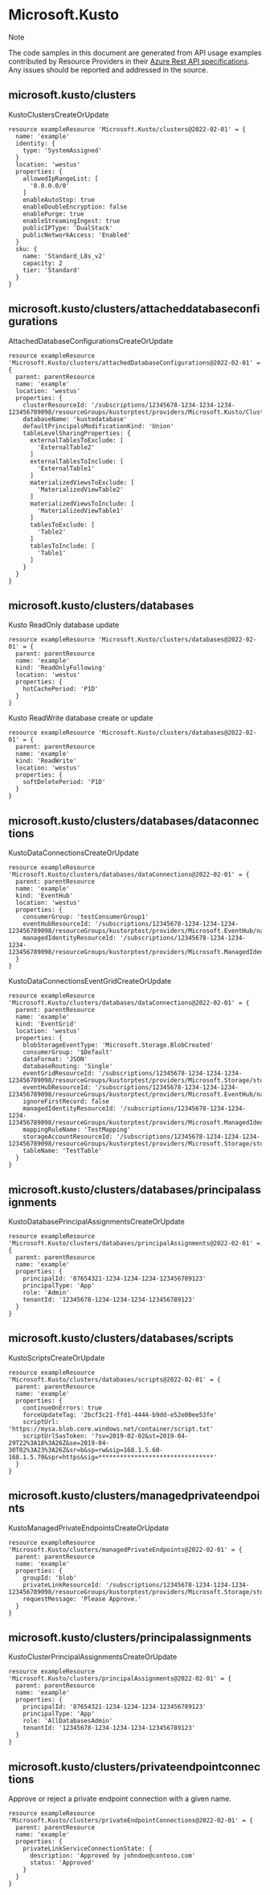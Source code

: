 # Microsoft.Kusto
  
> [!NOTE]
> The code samples in this document are generated from API usage examples contributed by Resource Providers in their [Azure Rest API specifications](https://github.com/Azure/azure-rest-api-specs). Any issues should be reported and addressed in the source.


## microsoft.kusto/clusters

KustoClustersCreateOrUpdate
```bicep
resource exampleResource 'Microsoft.Kusto/clusters@2022-02-01' = {
  name: 'example'
  identity: {
    type: 'SystemAssigned'
  }
  location: 'westus'
  properties: {
    allowedIpRangeList: [
      '0.0.0.0/0'
    ]
    enableAutoStop: true
    enableDoubleEncryption: false
    enablePurge: true
    enableStreamingIngest: true
    publicIPType: 'DualStack'
    publicNetworkAccess: 'Enabled'
  }
  sku: {
    name: 'Standard_L8s_v2'
    capacity: 2
    tier: 'Standard'
  }
}
```

## microsoft.kusto/clusters/attacheddatabaseconfigurations

AttachedDatabaseConfigurationsCreateOrUpdate
```bicep
resource exampleResource 'Microsoft.Kusto/clusters/attachedDatabaseConfigurations@2022-02-01' = {
  parent: parentResource 
  name: 'example'
  location: 'westus'
  properties: {
    clusterResourceId: '/subscriptions/12345678-1234-1234-1234-123456789098/resourceGroups/kustorptest/providers/Microsoft.Kusto/Clusters/kustoCluster2'
    databaseName: 'kustodatabase'
    defaultPrincipalsModificationKind: 'Union'
    tableLevelSharingProperties: {
      externalTablesToExclude: [
        'ExternalTable2'
      ]
      externalTablesToInclude: [
        'ExternalTable1'
      ]
      materializedViewsToExclude: [
        'MaterializedViewTable2'
      ]
      materializedViewsToInclude: [
        'MaterializedViewTable1'
      ]
      tablesToExclude: [
        'Table2'
      ]
      tablesToInclude: [
        'Table1'
      ]
    }
  }
}
```

## microsoft.kusto/clusters/databases

Kusto ReadOnly database update
```bicep
resource exampleResource 'Microsoft.Kusto/clusters/databases@2022-02-01' = {
  parent: parentResource 
  name: 'example'
  kind: 'ReadOnlyFollowing'
  location: 'westus'
  properties: {
    hotCachePeriod: 'P1D'
  }
}
```

Kusto ReadWrite database create or update
```bicep
resource exampleResource 'Microsoft.Kusto/clusters/databases@2022-02-01' = {
  parent: parentResource 
  name: 'example'
  kind: 'ReadWrite'
  location: 'westus'
  properties: {
    softDeletePeriod: 'P1D'
  }
}
```

## microsoft.kusto/clusters/databases/dataconnections

KustoDataConnectionsCreateOrUpdate
```bicep
resource exampleResource 'Microsoft.Kusto/clusters/databases/dataConnections@2022-02-01' = {
  parent: parentResource 
  name: 'example'
  kind: 'EventHub'
  location: 'westus'
  properties: {
    consumerGroup: 'testConsumerGroup1'
    eventHubResourceId: '/subscriptions/12345678-1234-1234-1234-123456789098/resourceGroups/kustorptest/providers/Microsoft.EventHub/namespaces/eventhubTestns1/eventhubs/eventhubTest1'
    managedIdentityResourceId: '/subscriptions/12345678-1234-1234-1234-123456789098/resourceGroups/kustorptest/providers/Microsoft.ManagedIdentity/userAssignedIdentities/managedidentityTest1'
  }
}
```

KustoDataConnectionsEventGridCreateOrUpdate
```bicep
resource exampleResource 'Microsoft.Kusto/clusters/databases/dataConnections@2022-02-01' = {
  parent: parentResource 
  name: 'example'
  kind: 'EventGrid'
  location: 'westus'
  properties: {
    blobStorageEventType: 'Microsoft.Storage.BlobCreated'
    consumerGroup: '$Default'
    dataFormat: 'JSON'
    databaseRouting: 'Single'
    eventGridResourceId: '/subscriptions/12345678-1234-1234-1234-123456789098/resourceGroups/kustorptest/providers/Microsoft.Storage/storageAccounts/teststorageaccount/providers/Microsoft.EventGrid/eventSubscriptions/eventSubscriptionTest'
    eventHubResourceId: '/subscriptions/12345678-1234-1234-1234-123456789098/resourceGroups/kustorptest/providers/Microsoft.EventHub/namespaces/eventhubTestns1/eventhubs/eventhubTest2'
    ignoreFirstRecord: false
    managedIdentityResourceId: '/subscriptions/12345678-1234-1234-1234-123456789098/resourceGroups/kustorptest/providers/Microsoft.ManagedIdentity/userAssignedIdentities/managedidentityTest1'
    mappingRuleName: 'TestMapping'
    storageAccountResourceId: '/subscriptions/12345678-1234-1234-1234-123456789098/resourceGroups/kustorptest/providers/Microsoft.Storage/storageAccounts/teststorageaccount'
    tableName: 'TestTable'
  }
}
```

## microsoft.kusto/clusters/databases/principalassignments

KustoDatabasePrincipalAssignmentsCreateOrUpdate
```bicep
resource exampleResource 'Microsoft.Kusto/clusters/databases/principalAssignments@2022-02-01' = {
  parent: parentResource 
  name: 'example'
  properties: {
    principalId: '87654321-1234-1234-1234-123456789123'
    principalType: 'App'
    role: 'Admin'
    tenantId: '12345678-1234-1234-1234-123456789123'
  }
}
```

## microsoft.kusto/clusters/databases/scripts

KustoScriptsCreateOrUpdate
```bicep
resource exampleResource 'Microsoft.Kusto/clusters/databases/scripts@2022-02-01' = {
  parent: parentResource 
  name: 'example'
  properties: {
    continueOnErrors: true
    forceUpdateTag: '2bcf3c21-ffd1-4444-b9dd-e52e00ee53fe'
    scriptUrl: 'https://mysa.blob.core.windows.net/container/script.txt'
    scriptUrlSasToken: '?sv=2019-02-02&st=2019-04-29T22%3A18%3A26Z&se=2019-04-30T02%3A23%3A26Z&sr=b&sp=rw&sip=168.1.5.60-168.1.5.70&spr=https&sig=********************************'
  }
}
```

## microsoft.kusto/clusters/managedprivateendpoints

KustoManagedPrivateEndpointsCreateOrUpdate
```bicep
resource exampleResource 'Microsoft.Kusto/clusters/managedPrivateEndpoints@2022-02-01' = {
  parent: parentResource 
  name: 'example'
  properties: {
    groupId: 'blob'
    privateLinkResourceId: '/subscriptions/12345678-1234-1234-1234-123456789098/resourceGroups/kustorptest/providers/Microsoft.Storage/storageAccounts/storageAccountTest'
    requestMessage: 'Please Approve.'
  }
}
```

## microsoft.kusto/clusters/principalassignments

KustoClusterPrincipalAssignmentsCreateOrUpdate
```bicep
resource exampleResource 'Microsoft.Kusto/clusters/principalAssignments@2022-02-01' = {
  parent: parentResource 
  name: 'example'
  properties: {
    principalId: '87654321-1234-1234-1234-123456789123'
    principalType: 'App'
    role: 'AllDatabasesAdmin'
    tenantId: '12345678-1234-1234-1234-123456789123'
  }
}
```

## microsoft.kusto/clusters/privateendpointconnections

Approve or reject a private endpoint connection with a given name.
```bicep
resource exampleResource 'Microsoft.Kusto/clusters/privateEndpointConnections@2022-02-01' = {
  parent: parentResource 
  name: 'example'
  properties: {
    privateLinkServiceConnectionState: {
      description: 'Approved by johndoe@contoso.com'
      status: 'Approved'
    }
  }
}
```
